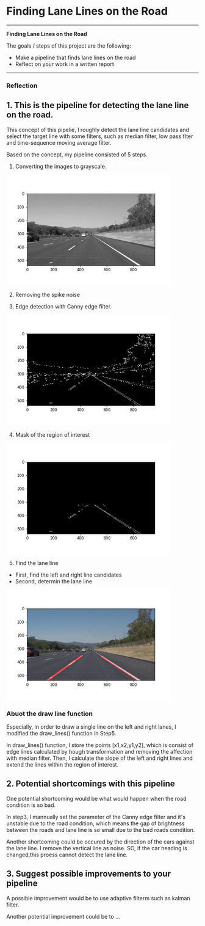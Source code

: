 # **Finding Lane Lines on the Road** 

---

**Finding Lane Lines on the Road**

The goals / steps of this project are the following:
* Make a pipeline that finds lane lines on the road
* Reflect on your work in a written report


[//]: # (Image References)

[image_test]: ./examples/grayscale.jpg "Grayscale"
[image1]: ./test_images_output/gray_solidWhiteRight.jpg
[image2]: ./test_images_output/edge_solidWhiteRight.jpg
[image3]: ./test_images_output/edge_masked_solidWhiteRight.jpg
[image4]: ./test_images_output/lines_edges_solidWhiteRight.jpg

---

### Reflection

## 1. This is the pipeline for detecting the lane line on the road.

This concept of this pipelie, I roughly detect the lane line candidates and select the target line with some filters, such as median filter, low pass flter and time-sequence moving average filter.

Based on the concept, my pipeline consisted of 5 steps.

1. Converting the images to grayscale.

![alt text][image1]

2. Removing the spike noise

3. Edge detection with Canny edge filter.

![alt text][image2]

4. Mask of the region of interest

![alt text][image3]

5. Find the lane line
 - First, find the left and right line candidates
 - Second, determin the lane line

![alt text][image4]

### Abuot the draw line function
Especially, in order to draw a single line on the left and right lanes, I modified the draw_lines() function in Step5.

In draw_lines() function, I store the points [x1,x2,y1,y2], which is consist of edge lines calculated by hough transformation and removing the affection with median filter.
Then, I calculate the slope of the left and right lines and extend the lines within the region of interest.


## 2. Potential shortcomings with this pipeline

One potential shortcoming would be what would happen when the road condition is so bad.

In step3, I mannually set the parameter of the Canny edge filter and it's unstable due to the road condition, which means the gap of brightness between the roads and lane line is so small due to the bad roads condition. 

Another shortcoming could be occured by the direction of the cars against the lane line. I remove the vertical line as noise. SO, if the car heading is changed,this proess cannot detect the lane line. 


## 3. Suggest possible improvements to your pipeline

A possible improvement would be to use adaptive filterm such as kalman filter.

Another potential improvement could be to ...
